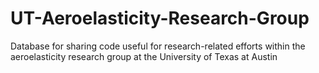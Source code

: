 # UT-Aeroelasticity-Research-Group
Database for sharing code useful for research-related efforts within the aeroelasticity research group at the University of Texas at Austin
